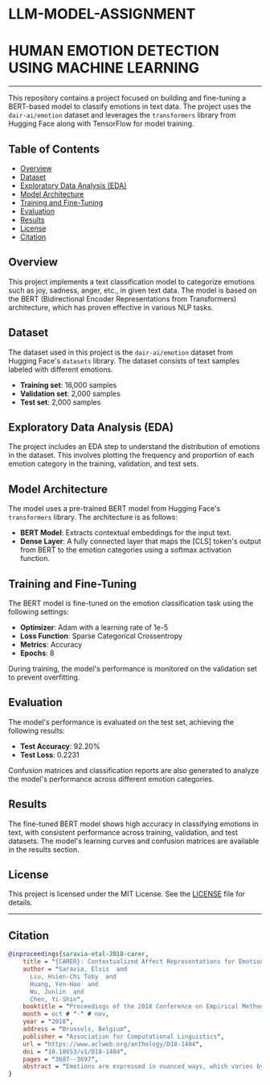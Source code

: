 # LLM-MODEL-ASSIGNMENT
# HUMAN EMOTION DETECTION USING MACHINE LEARNING

---

This repository contains a project focused on building and fine-tuning a BERT-based model to classify emotions in text data. The project uses the `dair-ai/emotion` dataset and leverages the `transformers` library from Hugging Face along with TensorFlow for model training.

## Table of Contents
- [Overview](#overview)
- [Dataset](#dataset)
- [Exploratory Data Analysis (EDA)](#exploratory-data-analysis-eda)
- [Model Architecture](#model-architecture)
- [Training and Fine-Tuning](#training-and-fine-tuning)
- [Evaluation](#evaluation)
- [Results](#results)
- [License](#license)
- [Citation](#citation)

## Overview
This project implements a text classification model to categorize emotions such as joy, sadness, anger, etc., in given text data. The model is based on the BERT (Bidirectional Encoder Representations from Transformers) architecture, which has proven effective in various NLP tasks.

## Dataset
The dataset used in this project is the `dair-ai/emotion` dataset from Hugging Face's `datasets` library. The dataset consists of text samples labeled with different emotions.

- **Training set**: 16,000 samples
- **Validation set**: 2,000 samples
- **Test set**: 2,000 samples


## Exploratory Data Analysis (EDA)
The project includes an EDA step to understand the distribution of emotions in the dataset. This involves plotting the frequency and proportion of each emotion category in the training, validation, and test sets.

## Model Architecture
The model uses a pre-trained BERT model from Hugging Face's `transformers` library. The architecture is as follows:

- **BERT Model**: Extracts contextual embeddings for the input text.
- **Dense Layer**: A fully connected layer that maps the [CLS] token's output from BERT to the emotion categories using a softmax activation function.

## Training and Fine-Tuning
The BERT model is fine-tuned on the emotion classification task using the following settings:

- **Optimizer**: Adam with a learning rate of 1e-5
- **Loss Function**: Sparse Categorical Crossentropy
- **Metrics**: Accuracy
- **Epochs**: 8

During training, the model's performance is monitored on the validation set to prevent overfitting.

## Evaluation
The model's performance is evaluated on the test set, achieving the following results:

- **Test Accuracy**: 92.20%
- **Test Loss**: 0.2231

Confusion matrices and classification reports are also generated to analyze the model's performance across different emotion categories.

## Results
The fine-tuned BERT model shows high accuracy in classifying emotions in text, with consistent performance across training, validation, and test datasets. The model's learning curves and confusion matrices are available in the results section.


## License
This project is licensed under the MIT License. See the [LICENSE](https://huggingface.co/datasets/dair-ai/emotion#licensing-information) file for details.

---
## Citation


```bibtex
@inproceedings{saravia-etal-2018-carer,
    title = "{CARER}: Contextualized Affect Representations for Emotion Recognition",
    author = "Saravia, Elvis  and
      Liu, Hsien-Chi Toby  and
      Huang, Yen-Hao  and
      Wu, Junlin  and
      Chen, Yi-Shin",
    booktitle = "Proceedings of the 2018 Conference on Empirical Methods in Natural Language Processing",
    month = oct # "-" # nov,
    year = "2018",
    address = "Brussels, Belgium",
    publisher = "Association for Computational Linguistics",
    url = "https://www.aclweb.org/anthology/D18-1404",
    doi = "10.18653/v1/D18-1404",
    pages = "3687--3697",
    abstract = "Emotions are expressed in nuanced ways, which varies by collective or individual experiences, knowledge, and beliefs. Therefore, to understand emotion, as conveyed through text, a robust mechanism capable of capturing and modeling different linguistic nuances and phenomena is needed. We propose a semi-supervised, graph-based algorithm to produce rich structural descriptors which serve as the building blocks for constructing contextualized affect representations from text. The pattern-based representations are further enriched with word embeddings and evaluated through several emotion recognition tasks. Our experimental results demonstrate that the proposed method outperforms state-of-the-art techniques on emotion recognition tasks.",
}
```
